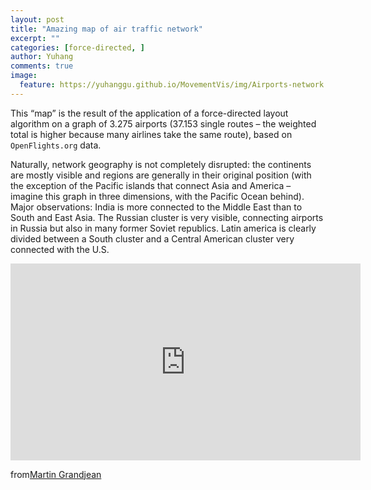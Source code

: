 ```yaml
---
layout: post
title: "Amazing map of air traffic network"
excerpt: ""
categories: [force-directed, ]
author: Yuhang
comments: true
image:
  feature: https://yuhanggu.github.io/MovementVis/img/Airports-network.gif
---
```

This “map” is the result of the application of a force-directed layout algorithm on a graph of 3.275 airports (37.153 single routes – the weighted total is higher because many airlines take the same route), based on `OpenFlights.org` data.

Naturally, network geography is not completely disrupted: the continents are mostly visible and regions are generally in their original position (with the exception of the Pacific islands that connect Asia and America – imagine this graph in three dimensions, with the Pacific Ocean behind). Major observations: India is more connected to the Middle East than to South and East Asia. The Russian cluster is very visible, connecting airports in Russia but also in many former Soviet republics. Latin america is clearly divided between a South cluster and a Central American cluster very connected with the U.S.


<div>
    <iframe width="560" height="315" src="https://www.youtube.com/embed/4fI2R9CX0Po" frameborder="0" allowfullscreen></iframe>
    <br>
</div>


<p>from<a href="http://www.martingrandjean.ch/connected-world-air-traffic-network/">Martin Grandjean</a></p>